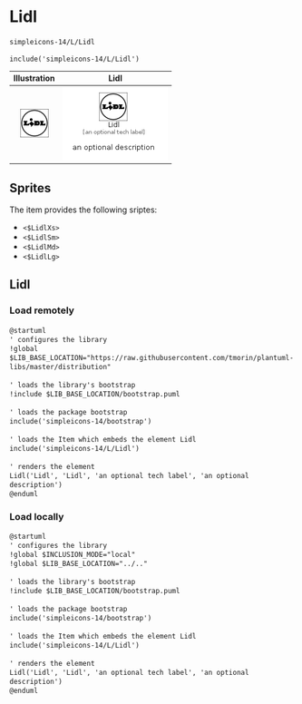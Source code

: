# Lidl


```text
simpleicons-14/L/Lidl
```

```text
include('simpleicons-14/L/Lidl')
```



| Illustration | Lidl |
| :---: | :---: |
| ![illustration for Illustration](../../simpleicons-14/L/Lidl.png) | ![illustration for Lidl](../../simpleicons-14/L/Lidl.Local.png) |



## Sprites
The item provides the following sriptes:

- `<$LidlXs>`
- `<$LidlSm>`
- `<$LidlMd>`
- `<$LidlLg>`





## Lidl

### Load remotely
```plantuml
@startuml
' configures the library
!global $LIB_BASE_LOCATION="https://raw.githubusercontent.com/tmorin/plantuml-libs/master/distribution"

' loads the library's bootstrap
!include $LIB_BASE_LOCATION/bootstrap.puml

' loads the package bootstrap
include('simpleicons-14/bootstrap')

' loads the Item which embeds the element Lidl
include('simpleicons-14/L/Lidl')

' renders the element
Lidl('Lidl', 'Lidl', 'an optional tech label', 'an optional description')
@enduml
```

### Load locally
```plantuml
@startuml
' configures the library
!global $INCLUSION_MODE="local"
!global $LIB_BASE_LOCATION="../.."

' loads the library's bootstrap
!include $LIB_BASE_LOCATION/bootstrap.puml

' loads the package bootstrap
include('simpleicons-14/bootstrap')

' loads the Item which embeds the element Lidl
include('simpleicons-14/L/Lidl')

' renders the element
Lidl('Lidl', 'Lidl', 'an optional tech label', 'an optional description')
@enduml
```

